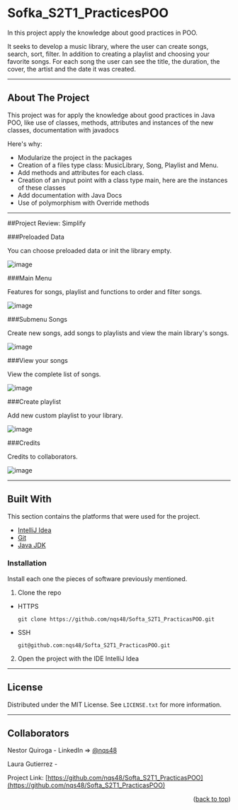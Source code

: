 # Sofka_S2T1_PracticesPOO
In this project apply the knowledge about good practices in POO.

It seeks to develop a music library, where the user can create songs, search, sort, filter.
In addition to creating a playlist and choosing your favorite songs. For each song the user can see the title,
the duration, the cover, the artist and the date it was created.

---
<!-- ABOUT THE PROJECT -->
## About The Project

This project was for apply the knowledge about good practices in Java POO, like use of classes, methods, attributes and instances of the new classes, documentation with javadocs

Here's why:
* Modularize the project in the packages
* Creation of a files type class: MusicLibrary, Song, Playlist and Menu.
* Add methods and attributes for each class.
* Creation of an input point with a class type main, here are the instances of these classes
* Add documentation with Java Docs
* Use of polymorphism with Override methods

---

##Project Review:  Simplify

###Preloaded Data

You can choose preloaded data or init the library empty.

![image](https://res.cloudinary.com/dindom/image/upload/v1650817328/Sofka%20Assets/PreloadedData_pnvxxd.png)

###Main Menu

Features for songs, playlist and functions to order and filter songs.

![image](https://res.cloudinary.com/dindom/image/upload/v1650989058/Sofka%20Assets/MainMenu_xrqtzv.png)

###Submenu Songs

Create new songs, add songs to playlists and view the main library's songs.

![image](https://res.cloudinary.com/dindom/image/upload/v1650989946/Sofka%20Assets/SubMenuSongs_gq78xq.png)

###View your songs

View the complete list of songs.

![image](https://res.cloudinary.com/dindom/image/upload/v1650990100/Sofka%20Assets/AllSongs_x8omg2.png)

###Create playlist

Add new custom playlist to your library.

![image](https://res.cloudinary.com/dindom/image/upload/v1650990465/Sofka%20Assets/AddPlaylist_ivggpb.png)

###Credits

Credits to collaborators.

![image](https://res.cloudinary.com/dindom/image/upload/v1650990799/Sofka%20Assets/collaboratosr_jywmeg.png)

---

## Built With

This section contains the platforms that were used for the project.

* [IntelliJ Idea](https://www.jetbrains.com/es-es/idea/)
* [Git](https://git-scm.com/)
* [Java JDK](https://www.oracle.com/java/technologies/downloads/)


### Installation

Install each one the pieces of software previously mentioned.


1. Clone the repo

- HTTPS
   ```
   git clone https://github.com/nqs48/Softa_S2T1_PracticasPOO.git
   ```


- SSH
   ```
   git@github.com:nqs48/Softa_S2T1_PracticasPOO.git
   ```


2. Open the project with the IDE IntelliJ Idea

---

<!-- LICENSE -->
## License

Distributed under the MIT License. See `LICENSE.txt` for more information.

---

<!-- CONTACT -->
## Collaborators

Nestor Quiroga - LinkedIn => [@nqs48](https://www.linkedin.com/in/nqs48/)

Laura Gutierrez - 

Project Link: [https://github.com/nqs48/Softa_S2T1_PracticasPOO](https://github.com/nqs48/Softa_S2T1_PracticasPOO)

<p align="right">(<a href="#top">back to top</a>)</p>
